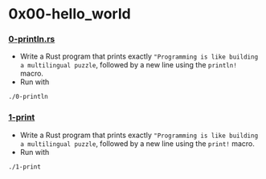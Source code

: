 # 0x00-hello_world

### [0-println.rs](./0-println.rs)
- Write a Rust program that prints exactly `"Programming is like building a multilingual puzzle`, followed by a new line using the `println!` macro.
- Run with
```bash
./0-println
```


### [1-print](./1-print.rs)
- Write a Rust program that prints exactly `"Programming is like building a multilingual puzzle`, followed by a new line using the `print!` macro.
- Run with
```bash
./1-print
```